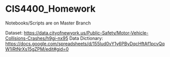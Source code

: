 # CIS4400_Homework

Notebooks/Scripts are on Master Branch

Dataset: https://data.cityofnewyork.us/Public-Safety/Motor-Vehicle-Collisions-Crashes/h9gi-nx95 
Data Dictionary: https://docs.google.com/spreadsheets/d/155lud0vY1y6PByDqcHftAf1pcvQqW1iRtNrXs15gZPM/edit#gid=0 
